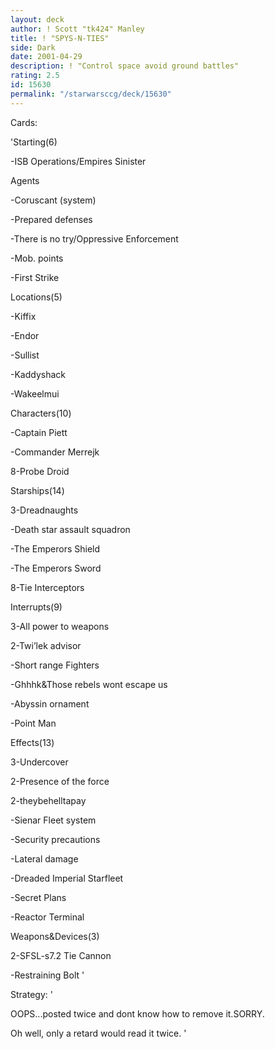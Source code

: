 ```yaml
---
layout: deck
author: ! Scott "tk424" Manley
title: ! "SPYS-N-TIES"
side: Dark
date: 2001-04-29
description: ! "Control space avoid ground battles"
rating: 2.5
id: 15630
permalink: "/starwarsccg/deck/15630"
---
```

Cards: 

'Starting(6)

-ISB Operations/Empires Sinister

Agents

-Coruscant (system)

-Prepared defenses

-There is no try/Oppressive Enforcement

-Mob. points

-First Strike


Locations(5)

-Kiffix

-Endor

-Sullist

-Kaddyshack

-Wakeelmui


Characters(10)

-Captain Piett

-Commander Merrejk

8-Probe Droid


Starships(14)

3-Dreadnaughts

-Death star assault squadron

-The Emperors Shield

-The Emperors Sword

8-Tie Interceptors


Interrupts(9)

3-All power to weapons

2-Twi’lek advisor

-Short range Fighters

-Ghhhk&Those rebels wont escape us

-Abyssin ornament

-Point Man


Effects(13)

3-Undercover

2-Presence of the force

2-theybehelltapay

-Sienar Fleet system

-Security precautions

-Lateral damage

-Dreaded Imperial Starfleet

-Secret Plans

-Reactor Terminal


Weapons&Devices(3)

2-SFSL-s7.2 Tie Cannon

-Restraining Bolt '

Strategy: '

OOPS...posted twice and dont know how to remove it.SORRY.

Oh well, only a retard would read it twice.  '
